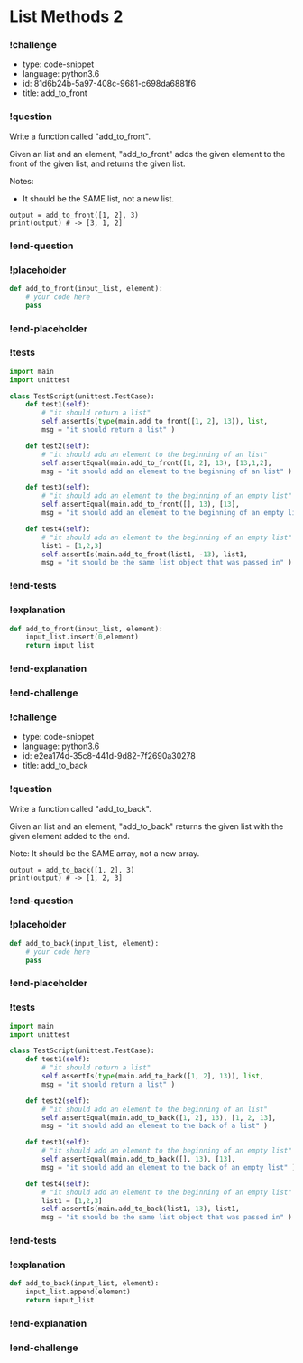 # List Methods 2

### !challenge

* type: code-snippet
* language: python3.6
* id: 81d6b24b-5a97-408c-9681-c698da6881f6
* title: add_to_front

### !question

Write a function called "add_to_front".

Given an list and an element, "add_to_front" adds the given element to the front of the given list, and returns the given list.

Notes:
* It should be the SAME list, not a new list.

```
output = add_to_front([1, 2], 3)
print(output) # -> [3, 1, 2]
```

### !end-question

### !placeholder

```python
def add_to_front(input_list, element):
    # your code here
    pass


```

### !end-placeholder

### !tests

```python
import main
import unittest

class TestScript(unittest.TestCase):
    def test1(self):
        # "it should return a list"
        self.assertIs(type(main.add_to_front([1, 2], 13)), list,
        msg = "it should return a list" )

    def test2(self):
        # "it should add an element to the beginning of an list"
        self.assertEqual(main.add_to_front([1, 2], 13), [13,1,2],
        msg = "it should add an element to the beginning of an list" )

    def test3(self):
        # "it should add an element to the beginning of an empty list"
        self.assertEqual(main.add_to_front([], 13), [13],
        msg = "it should add an element to the beginning of an empty list" )

    def test4(self):
        # "it should add an element to the beginning of an empty list"
        list1 = [1,2,3]
        self.assertIs(main.add_to_front(list1, -13), list1,
        msg = "it should be the same list object that was passed in" )
```

### !end-tests

### !explanation
```python
def add_to_front(input_list, element):
    input_list.insert(0,element)
    return input_list
```
### !end-explanation

### !end-challenge

### !challenge

* type: code-snippet
* language: python3.6
* id: e2ea174d-35c8-441d-9d82-7f2690a30278
* title: add_to_back

### !question

Write a function called "add_to_back".

Given an list and an element, "add_to_back" returns the given list with the given element added to the end.

Note: It should be the SAME array, not a new array.

```
output = add_to_back([1, 2], 3)
print(output) # -> [1, 2, 3]
```

### !end-question

### !placeholder

```python
def add_to_back(input_list, element):
    # your code here
    pass


```

### !end-placeholder

### !tests

```python
import main
import unittest

class TestScript(unittest.TestCase):
    def test1(self):
        # "it should return a list"
        self.assertIs(type(main.add_to_back([1, 2], 13)), list,
        msg = "it should return a list" )

    def test2(self):
        # "it should add an element to the beginning of an list"
        self.assertEqual(main.add_to_back([1, 2], 13), [1, 2, 13],
        msg = "it should add an element to the back of a list" )

    def test3(self):
        # "it should add an element to the beginning of an empty list"
        self.assertEqual(main.add_to_back([], 13), [13],
        msg = "it should add an element to the back of an empty list" )

    def test4(self):
        # "it should add an element to the beginning of an empty list"
        list1 = [1,2,3]
        self.assertIs(main.add_to_back(list1, 13), list1,
        msg = "it should be the same list object that was passed in" )
```

### !end-tests

### !explanation
```python
def add_to_back(input_list, element):
    input_list.append(element)
    return input_list
```
### !end-explanation

### !end-challenge
